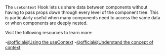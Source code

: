 

The `useContext` Hook lets us share data between components without having to pass props down through every level of the component tree.
This is particularly useful when many components need to access the same data or when components are deeply nested.

Visit the following resources to learn more:

-[@official@Using the useContext](https://react.dev/reference/react/useContext)
-[@official@Understand the concept of context](https://react.dev/learn/passing-data-deeply-with-context)
